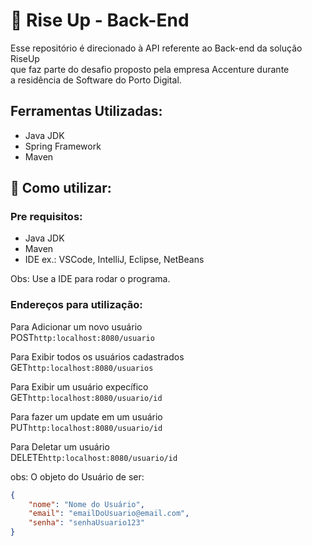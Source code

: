 # 🛫 Rise Up - Back-End  

Esse repositório é direcionado à API referente ao  Back-end da solução RiseUp  
que faz parte do desafio proposto pela empresa Accenture durante  
a residência de Software do Porto Digital.

## Ferramentas Utilizadas:

- Java JDK
- Spring Framework
- Maven

## 🔧 Como utilizar:

### Pre requisitos:

- Java JDK
- Maven
- IDE ex.: VSCode, IntelliJ, Eclipse, NetBeans


Obs: Use a IDE para rodar o programa.

### Endereços para utilização:

Para Adicionar um novo usuário  
POST`http:localhost:8080/usuario` 

Para Exibir todos os usuários cadastrados  
GET`http:localhost:8080/usuarios` 

Para Exibir um usuário expecífico  
GET`http:localhost:8080/usuario/id`

Para fazer um update em um usuário    
PUT`http:localhost:8080/usuario/id`

Para Deletar um usuário  
DELETE`http:localhost:8080/usuario/id` 

obs: O objeto do Usuário de ser:  
```json
{
    "nome": "Nome do Usuário",
    "email": "emailDoUsuario@email.com",
    "senha": "senhaUsuario123"
}
```


